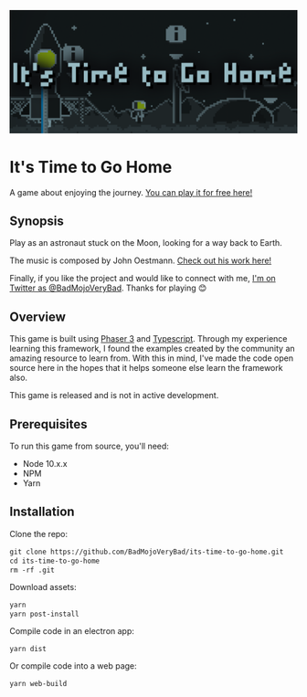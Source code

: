 ![Hero Image](https://raw.githubusercontent.com/BadMojoVeryBad/its-time-to-go-home/master/marketing/promo_cover_alt.png)


# It's Time to Go Home
A game about enjoying the journey. [You can play it for free here!](https://badmojoverybad.itch.io/its-time-to-go-home)

## Synopsis
Play as an astronaut stuck on the Moon, looking for a way back to Earth.

The music is composed by John Oestmann. [Check out his work here!](https://www.youtube.com/channel/UC_i11eAdIZUMqPG3dKrhd7g)

Finally, if you like the project and would like to connect with me, [I'm on Twitter as @BadMojoVeryBad](https://twitter.com/BadMojoVeryBad). Thanks for playing 😊

## Overview
This game is built using [Phaser 3](https://phaser.io) and [Typescript](https://www.typescriptlang.org/). Through my experience learning this framework, I found
the examples created by the community an amazing resource to learn from. With this in mind,
I've made the code open source here in the hopes that it helps someone else learn the
framework also.

This game is released and is not in active development.

## Prerequisites
To run this game from source, you'll need:
* Node 10.x.x
* NPM
* Yarn

## Installation
Clone the repo:
```
git clone https://github.com/BadMojoVeryBad/its-time-to-go-home.git
cd its-time-to-go-home
rm -rf .git
```

Download assets:
```
yarn
yarn post-install
```

Compile code in an electron app:
```
yarn dist
```

Or compile code into a web page:
```
yarn web-build
```
